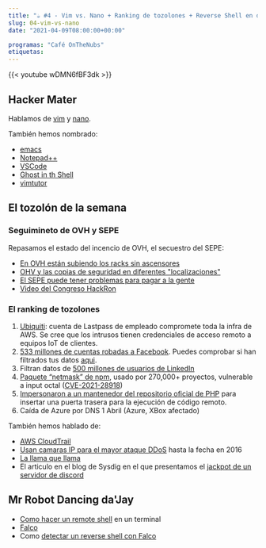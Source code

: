 ```yaml
---
title: "☕️ #4 - Vim vs. Nano + Ranking de tozolones + Reverse Shell en directo"
slug: 04-vim-vs-nano
date: "2021-04-09T08:00:00+00:00"

programas: "Café OnTheNubs"
etiquetas:
---
```


{{< youtube wDMN6fBF3dk >}}


## Hacker Mater
Hablamos de [vim](https://www.vim.org/) y [nano](https://www.nano-editor.org/).

También hemos nombrado:
* [emacs](https://www.gnu.org/software/emacs/)
* [Notepad++](https://notepad-plus-plus.org/)
* [VSCode](https://code.visualstudio.com/)
* [Ghost in th Shell](https://code.visualstudio.com/)
* [vimtutor](https://github.com/vim/vim/blob/master/runtime/tutor/tutor.es)

## El tozolón de la semana
### Seguimineto de OVH y SEPE

Repasamos el estado del incencio de OVH, el secuestro del SEPE:
* [En OVH están subiendo los racks sin ascensores](https://www.datacenterdynamics.com/en/news/ovh-fire-restart-continues-ovhcloud-has-no-lift-sbg3/)
* [OHV y las copias de seguridad en diferentes "localizaciones"](https://twitter.com/kike_DNOiSE/status/1379729693952380929?s=19)
* [El SEPE puede tener problemas para pagar a la gente](https://www.datacenterdynamics.com/en/news/ovh-fire-restart-continues-ovhcloud-has-no-lift-sbg3/)
* [Video del Congreso HackRon](https://www.youtube.com/watch?v=3BRwunhJ7IU)

### El ranking de tozolones
1. [Ubiquiti](https://krebsonsecurity.com/2021/03/whistleblower-ubiquiti-breach-catastrophic/): cuenta de Lastpass de empleado compromete toda la infra de AWS. Se cree que los intrusos tienen credenciales de acceso remoto a equipos IoT de clientes.
2. [533 millones de cuentas robadas a Facebook](https://www.businessinsider.com/stolen-data-of-533-million-facebook-users-leaked-online-2021-4?amp=&__twitter_impression=true&s=09). Puedes comprobar si han filtrados tus datos [aqui](https://haveibeenzucked.com/).
3. Filtran datos de [500 millones de usuarios de LinkedIn](https://www.adslzone.net/noticias/seguridad/500-millones-cuentas-linkedin-filtracion-2021/)
4. [Paquete “netmask” de npm](https://sick.codes/universal-netmask-npm-package-used-by-270000-projects-vulnerable-to-octal-input-data-server-side-request-forgery-remote-file-inclusion-local-file-inclusion-and-more-cve-2021-28918/), usado por 270,000+ proyectos, vulnerable a input octal ([CVE-2021-28918](https://cve.mitre.org/cgi-bin/cvename.cgi?name=CVE-2021-28918))
5. [Impersonaron a un mantenedor del repositorio oficial de PHP](https://www.bleepingcomputer.com/news/security/phps-git-server-hacked-to-add-backdoors-to-php-source-code/amp/?__twitter_impression=true&s=09) para insertar una puerta trasera para la ejecución de código remoto.
6. Caída de Azure por DNS 1 Abril (Azure, XBox afectado)

También hemos hablado de:
* [AWS CloudTrail](https://aws.amazon.com/cloudtrail/)
* [Usan camaras IP para el mayor ataque DDoS](https://krebsonsecurity.com/2016/10/hacked-cameras-dvrs-powered-todays-massive-internet-outage/) hasta la fecha en 2016
* [La llama que llama](https://www.youtube.com/watch?v=Zbk2SBgPToc)
* El articulo en el blog de Sysdig en el que presentamos el [jackpot de un servidor de discord](https://sysdig.com/blog/rinbot-discord-bot-crypto-miner/)


## Mr Robot Dancing da'Jay
* [Como hacer un remote shell](https://ironhackers.es/herramientas/reverse-shell-cheat-sheet/) en un terminal
* [Falco](https://falco.org/)
* Como [detectar un reverse shell con Falco](https://sysdig.com/blog/reverse-shell-falco-sysdig-secure/)
